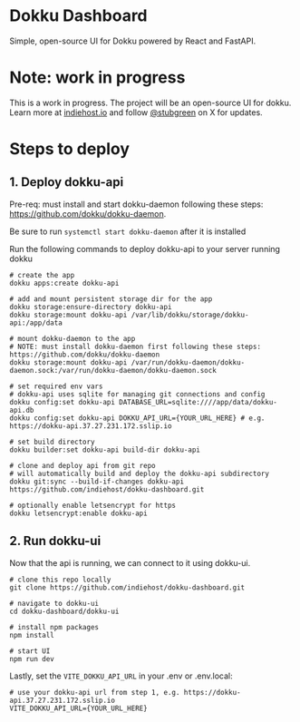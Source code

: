 # Dokku Dashboard
Simple, open-source UI for Dokku powered by React and FastAPI.

# Note: work in progress
This is a work in progress. The project will be an open-source UI for dokku. Learn more at [indiehost.io](https://indiehost.io) and follow [@stubgreen](https://twitter.com/stubgreen) on X for updates.

# Steps to deploy


## 1. Deploy dokku-api
Pre-req: must install and start dokku-daemon following these steps: https://github.com/dokku/dokku-daemon.

Be sure to run `systemctl start dokku-daemon` after it is installed

Run the following commands to deploy dokku-api to your server running dokku

```
# create the app
dokku apps:create dokku-api

# add and mount persistent storage dir for the app
dokku storage:ensure-directory dokku-api
dokku storage:mount dokku-api /var/lib/dokku/storage/dokku-api:/app/data

# mount dokku-daemon to the app
# NOTE: must install dokku-daemon first following these steps: https://github.com/dokku/dokku-daemon
dokku storage:mount dokku-api /var/run/dokku-daemon/dokku-daemon.sock:/var/run/dokku-daemon/dokku-daemon.sock

# set required env vars
# dokku-api uses sqlite for managing git connections and config
dokku config:set dokku-api DATABASE_URL=sqlite:////app/data/dokku-api.db
dokku config:set dokku-api DOKKU_API_URL={YOUR_URL_HERE} # e.g. https://dokku-api.37.27.231.172.sslip.io

# set build directory
dokku builder:set dokku-api build-dir dokku-api

# clone and deploy api from git repo
# will automatically build and deploy the dokku-api subdirectory
dokku git:sync --build-if-changes dokku-api https://github.com/indiehost/dokku-dashboard.git

# optionally enable letsencrypt for https
dokku letsencrypt:enable dokku-api
```

## 2. Run dokku-ui
Now that the api is running, we can connect to it using dokku-ui.

```
# clone this repo locally
git clone https://github.com/indiehost/dokku-dashboard.git

# navigate to dokku-ui
cd dokku-dashboard/dokku-ui

# install npm packages
npm install

# start UI
npm run dev 
```

Lastly, set the `VITE_DOKKU_API_URL` in your .env or .env.local:

```
# use your dokku-api url from step 1, e.g. https://dokku-api.37.27.231.172.sslip.io
VITE_DOKKU_API_URL={YOUR_URL_HERE}
```
